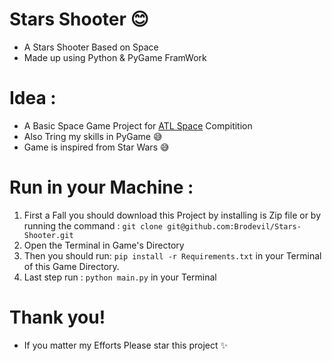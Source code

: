 # Stars Shooter 😊
- A Stars Shooter Based on Space
- Made up using Python & PyGame FramWork

# Idea :
- A Basic Space Game Project for [ATL Space](https://aimapp2.aim.gov.in/atlspace/) Compitition
- Also Tring my skills in PyGame 😅
- Game is inspired from Star Wars 😅

# Run in your Machine :
1. First a Fall you should download this Project by installing is Zip file or by running the command : `git clone git@github.com:Brodevil/Stars-Shooter.git`
2. Open the Terminal in Game's Directory
3. Then you should run: `pip install -r Requirements.txt` in your Terminal of this Game Directory.
4. Last step run : `python main.py` in your Terminal

# Thank you!
- If you matter my Efforts Please star this project ✨

<!-- ![Image](https://raw.githubusercontent.com/Brodevil/Stars-Shooter/master/images/background-black.png) -->
